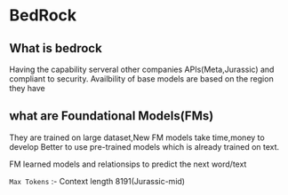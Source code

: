 # BedRock

 ## What is bedrock
Having the capability serveral other companies APIs(Meta,Jurassic) and compliant to security.
Availbility of base models  are based on the region they have 

## what are Foundational Models(FMs)
They are trained on large dataset,New FM models take time,money to develop
Better to use pre-trained models which is already trained on text.

FM learned models and relationsips to predict the next word/text

`Max Tokens` :- Context length 8191(Jurassic-mid)

